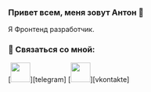 ### Привет всем, меня зовут Антон 👋

Я Фронтенд разработчик.

### 💬 Связаться со мной:
[<img src="https://user-images.githubusercontent.com/70974163/111865963-26cec580-897b-11eb-8c2c-c12b5cdb8b8c.png" width="40">][telegram]
[<img src="https://user-images.githubusercontent.com/70974163/111865925-0a328d80-897b-11eb-8bb0-5d3e37cc2bf1.png" width="40">][vkontakte]
